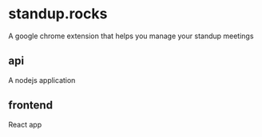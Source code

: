 # standup.rocks

A google chrome extension that helps you manage your standup meetings

## api

A nodejs application

## frontend

React app

